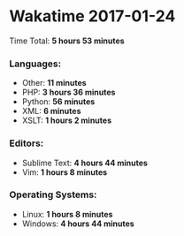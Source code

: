 # Wakatime 2017-01-24

Time Total: **5 hours 53 minutes**

### Languages:
- Other: **11 minutes** 
- PHP: **3 hours 36 minutes** 
- Python: **56 minutes** 
- XML: **6 minutes** 
- XSLT: **1 hours 2 minutes** 

### Editors:
- Sublime Text: **4 hours 44 minutes** 
- Vim: **1 hours 8 minutes** 

### Operating Systems:
- Linux: **1 hours 8 minutes** 
- Windows: **4 hours 44 minutes** 

